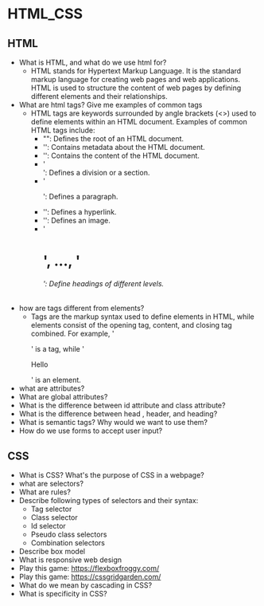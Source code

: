 # HTML_CSS
## HTML
- What is HTML, and what do we use html for?
	- HTML stands for Hypertext Markup Language. It is the standard markup language for creating web pages and web applications. HTML is used to structure the content of web pages by defining different elements and their relationships.
- What are html tags? Give me examples of common tags
	- HTML tags are keywords surrounded by angle brackets (<>) used to define elements within an HTML document. Examples of common HTML tags include:
		- "<html>": Defines the root of an HTML document.
		- '<head>': Contains metadata about the HTML document.
		- '<body>': Contains the content of the HTML document.
		- '<div>': Defines a division or a section.
		- '<p>': Defines a paragraph.
		- '<a>': Defines a hyperlink.
		- '<img>': Defines an image.
		- '<h1>', ..., '<h6>': Define headings of different levels.
- how are tags different from elements?
	- Tags are the markup syntax used to define elements in HTML, while elements consist of the opening tag, content, and closing tag combined. For example, '<p>' is a tag, while '<p>Hello</p>' is an element.
- what are attributes?
- What are global attributes?
- What is the difference between id attribute and class attribute?
- What is the difference between head , header, and heading?
- What is semantic tags? Why would we want to use them?
- How do we use forms to accept user input?
## CSS
- What is CSS? What's the purpose of CSS in a webpage?
- what are selectors?
- What are rules?
- Describe following types of selectors and their syntax:
	- Tag selector
	- Class selector
	- Id selector
	- Pseudo class selectors
	- Combination selectors
- Describe box model
- What is responsive web design
- Play this game: https://flexboxfroggy.com/
- Play this game: https://cssgridgarden.com/
- What do we mean by cascading in CSS?
- What is specificity in CSS?
